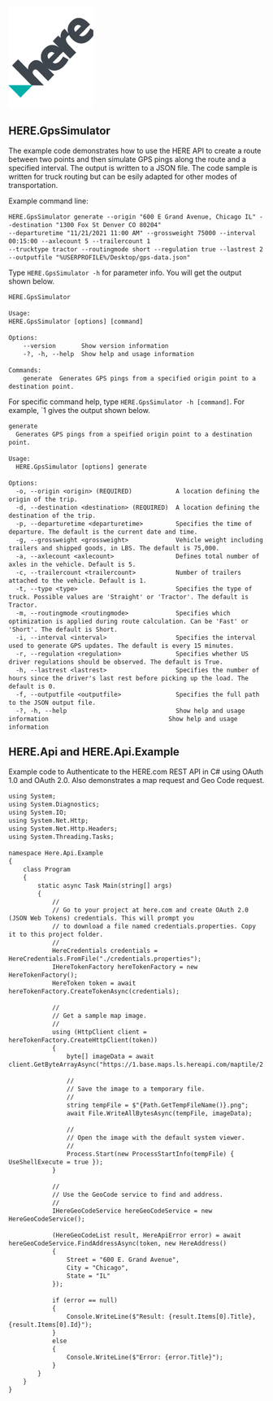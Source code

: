 ![](https://github.com/porrey/HERE.com/raw/main/Images/logo.png)

## HERE.GpsSimulator
The example code demonstrates how to use the HERE API to create a route between two points and then simulate GPS pings along the route and a specified interval. The output is written to a JSON file. The code sample is written for truck routing but can be esily adapted for other modes of transportation.

Example command line:

	HERE.GpsSimulator generate --origin "600 E Grand Avenue, Chicago IL" --destination "1300 Fox St Denver CO 80204" 
	--departuretime "11/21/2021 11:00 AM" --grossweight 75000 --interval 00:15:00 --axlecount 5 --trailercount 1 
	--trucktype tractor --routingmode short --regulation true --lastrest 2 
	--outputfile "%USERPROFILE%/Desktop/gps-data.json"

Type `HERE.GpsSimulator -h` for parameter info. You will get the output shown below.

	HERE.GpsSimulator
	
	Usage:
  	HERE.GpsSimulator [options] [command]

	Options:
  		--version       Show version information
  		-?, -h, --help  Show help and usage information

	Commands:
  		generate  Generates GPS pings from a specified origin point to a destination point.
  
For specific command help, type `HERE.GpsSimulator -h [command]`. For example, `1 gives the output shown below.

	generate
	  Generates GPS pings from a speified origin point to a destination point.

	Usage:
	  HERE.GpsSimulator [options] generate
	
	Options:
	  -o, --origin <origin> (REQUIRED)            A location defining the origin of the trip.
	  -d, --destination <destination> (REQUIRED)  A location defining the destination of the trip.
	  -p, --departuretime <departuretime>         Specifies the time of departure. The default is the current date and time.
	  -g, --grossweight <grossweight>             Vehicle weight including trailers and shipped goods, in LBS. The default is 75,000.
	  -a, --axlecount <axlecount>                 Defines total number of axles in the vehicle. Default is 5.
	  -c, --trailercount <trailercount>           Number of trailers attached to the vehicle. Default is 1.
	  -t, --type <type>                           Specifies the type of truck. Possible values are 'Straight' or 'Tractor'. The default is Tractor.
	  -m, --routingmode <routingmode>             Specifies which optimization is applied during route calculation. Can be 'Fast' or 'Short'. The default is Short.
	  -i, --interval <interval>                   Specifies the interval used to generate GPS updates. The default is every 15 minutes.
	  -r, --regulation <regulation>               Specifies whether US driver regulations should be observed. The default is True.
	  -h, --lastrest <lastrest>                   Specifies the number of hours since the driver's last rest before picking up the load. The default is 0.
	  -f, --outputfile <outputfile>               Specifies the full path to the JSON output file.
	  -?, -h, --help                              Show help and usage information                                 Show help and usage information


## HERE.Api and HERE.Api.Example

Example code to Authenticate to the HERE.com REST API in C# using OAuth 1.0 and OAuth 2.0. Also demonstrates a map request and Geo Code request.
	
	using System;
	using System.Diagnostics;
	using System.IO;
	using System.Net.Http;
	using System.Net.Http.Headers;
	using System.Threading.Tasks;

	namespace Here.Api.Example
	{
		class Program
		{
			static async Task Main(string[] args)
			{
				//
				// Go to your project at here.com and create OAuth 2.0 (JSON Web Tokens) credentials. This will prompt you
				// to download a file named credentials.properties. Copy it to this project folder.
				//
				HereCredentials credentials = HereCredentials.FromFile("./credentials.properties");
				IHereTokenFactory hereTokenFactory = new HereTokenFactory();
				HereToken token = await hereTokenFactory.CreateTokenAsync(credentials);

				//
				// Get a sample map image.
				//
				using (HttpClient client = hereTokenFactory.CreateHttpClient(token))
				{
					byte[] imageData = await client.GetByteArrayAsync("https://1.base.maps.ls.hereapi.com/maptile/2.1/maptile/newest/normal.day/13/4400/2686/256/png8");

					//
					// Save the image to a temporary file.
					//
					string tempFile = $"{Path.GetTempFileName()}.png";
					await File.WriteAllBytesAsync(tempFile, imageData);

					//
					// Open the image with the default system viewer.
					//
					Process.Start(new ProcessStartInfo(tempFile) { UseShellExecute = true });
				}

				//
				// Use the GeoCode service to find and address.
				//
				IHereGeoCodeService hereGeoCodeService = new HereGeoCodeService();

				(HereGeoCodeList result, HereApiError error) = await hereGeoCodeService.FindAddressAsync(token, new HereAddress()
				{
					Street = "600 E. Grand Avenue",
					City = "Chicago",
					State = "IL"
				});

				if (error == null)
				{
					Console.WriteLine($"Result: {result.Items[0].Title}, {result.Items[0].Id}");
				}
				else
				{
					Console.WriteLine($"Error: {error.Title}");
				}
			}
		}
	}
